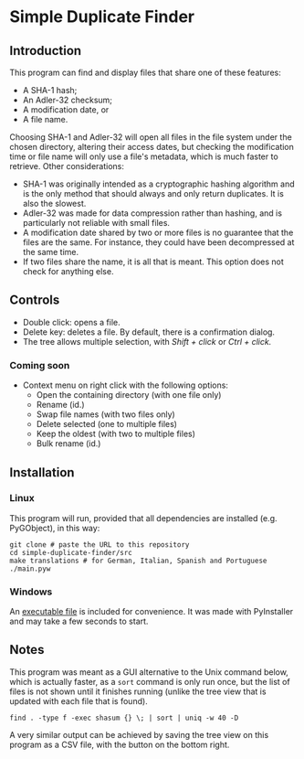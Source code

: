 # Simple Duplicate Finder

## Introduction

This program can find and display files that share one of these features:

- A SHA-1 hash;
- An Adler-32 checksum;
- A modification date, or
- A file name.

Choosing SHA-1 and Adler-32 will open all files in the file system under the chosen directory, altering their access dates, but checking the modification time or file name will only use a file's metadata, which is much faster to retrieve. Other considerations:

- SHA-1 was originally intended as a cryptographic hashing algorithm and is the only method that should always and only return duplicates. It is also the slowest.
- Adler-32 was made for data compression rather than hashing, and is particularly not reliable with small files.
- A modification date shared by two or more files is no guarantee that the files are the same. For instance, they could have been decompressed at the same time.
- If two files share the name, it is all that is meant. This option does not check for anything else.

## Controls

- Double click: opens a file.
- Delete key: deletes a file. By default, there is a confirmation dialog.
- The tree allows multiple selection, with _Shift + click_ or _Ctrl + click._

### Coming soon

- Context menu on right click with the following options:
  - Open the containing directory (with one file only)
  - Rename (id.)
  - Swap file names (with two files only)
  - Delete selected (one to multiple files)
  - Keep the oldest (with two to multiple files)
  - Bulk rename (id.)

## Installation

### Linux

This program will run, provided that all dependencies are installed (e.g. PyGObject), in this way:

```shell
git clone # paste the URL to this repository
cd simple-duplicate-finder/src
make translations # for German, Italian, Spanish and Portuguese
./main.pyw
```

### Windows

An [executable file](https://github.com/moltenib/repo/raw/refs/heads/master/simple-duplicate-finder/dist/simple-duplicate-finder.exe) is included for convenience. It was made with PyInstaller and may take a few seconds to start.

## Notes

This program was meant as a GUI alternative to the Unix command below, which is actually faster, as a `sort` command is only run once, but the list of files is not shown until it finishes running (unlike the tree view that is updated with each file that is found).

`find . -type f -exec shasum {} \; | sort | uniq -w 40 -D`

A very similar output can be achieved by saving the tree view on this program as a CSV file, with the button on the bottom right.
